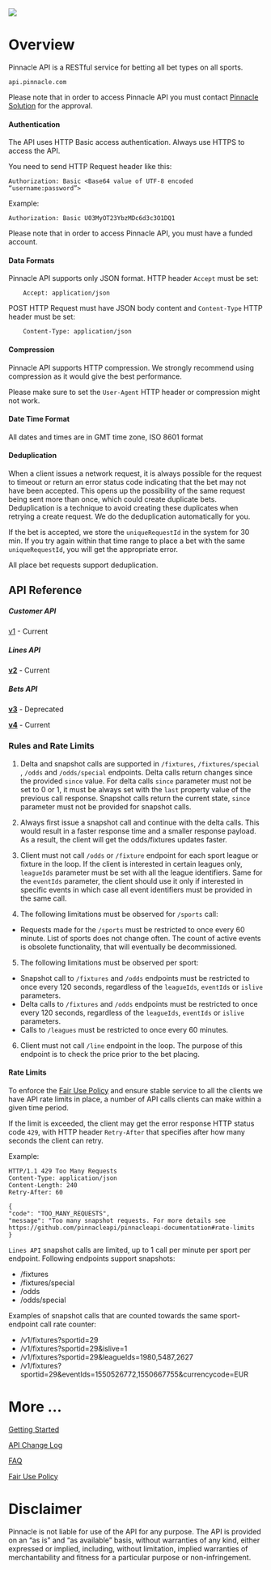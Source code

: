<img _ngcontent-c2="" src="https://avatars2.githubusercontent.com/u/31601407?s=70&amp;u=f3c6e1cfc8a26665e4a4df6d8da4a7ee527aeceb&amp;v=4" style="background-color: transparent;"> 


# Overview

Pinnacle API is a RESTful service for betting all bet types on all sports. 
```
api.pinnacle.com
```


Please note that in order to access Pinnacle API you must contact [Pinnacle Solution](
https://www.pinnaclesolution.com/en/contact-us) for the approval.


#### Authentication 


The API uses HTTP Basic access authentication. Always use HTTPS to access the API.

You need to send HTTP Request header like this:
```
Authorization: Basic <Base64 value of UTF-8 encoded “username:password”> 
```

Example:

```
Authorization: Basic U03MyOT23YbzMDc6d3c3O1DQ1 
```


Please note that in order to access Pinnacle API, you must have a funded account.

#### Data Formats 

Pinnacle API supports only JSON format.
HTTP header `Accept` must be set:
```
    Accept: application/json
```
POST HTTP Request must have JSON body content and `Content-Type` HTTP header must be set:

```
    Content-Type: application/json
```

#### Compression 

Pinnacle API supports HTTP compression. We strongly recommend using compression as it would give the best performance.

Please make sure to set the `User-Agent` HTTP header or compression might not work.

#### Date Time Format 

All dates and times are in GMT time zone, ISO 8601 format

#### Deduplication

When a client issues a network request, it is always possible for the request to timeout or return an error status code indicating that the bet may not have been accepted. This opens up the possibility of the same request being sent more than once, which could create duplicate bets. Deduplication is a technique to avoid creating these duplicates when retrying a create request. We do the deduplication automatically for you.  

If the bet is accepted, we store the `uniqueRequestId` in the system for 30 min. If you try again within that time range to place a bet with the same `uniqueRequestId`, you will get the appropriate error.

All place bet requests support deduplication.




## API Reference

##### Customer API

[v1](https://redocly.github.io/redoc/?url=https://raw.githubusercontent.com/pinnacleapi/openapi-specification/master/customerapi-oas.yaml&nocors) - Current

##### Lines API

 **[v2](https://redocly.github.io/redoc/?url=https://raw.githubusercontent.com/pinnacleapi/openapi-specification/master/linesapi-oas.yaml&nocors)** - Current

##### Bets API

**[v3](https://redocly.github.io/redoc/?url=https://raw.githubusercontent.com/pinnacleapi/openapi-specification/master/betsapi-oas.yaml&nocors)** - Deprecated

**[v4](https://redocly.github.io/redoc/?url=https://raw.githubusercontent.com/pinnacleapi/openapi-specification/master/betsapi.v4-oas.yaml&nocors)** - Current

 
 
### Rules and Rate Limits
 
1. Delta and snapshot calls are supported in `/fixtures`, `/fixtures/special` , `/odds` and `/odds/special`  endpoints.  Delta calls return changes since the provided  `since` value. For delta calls `since` parameter must not be set to 0 or 1, it must be always set with the `last` property value of the previous call response. Snapshot calls return the current state,  `since` parameter must not be provided for snapshot calls.

2. Always first issue a snapshot call and continue with the delta calls. This would result in a faster response time and a smaller response payload. As a result, the client will   get the odds/fixtures updates faster. 

3. Client must not call `/odds` or `/fixture` endpoint for each sport league or fixture in the loop.  If the client is interested in certain leagues only,  `leagueIds` parameter must be set with all the league identifiers. 
 Same for the `eventIds` parameter, the client should use it only if interested in specific events in which case all event identifiers must be provided in the same call. 


4. The following limitations must be observed for `/sports` call:
-  Requests made for the `/sports`  must be restricted to once every 60 minute. List of sports does not change often. The count of active events is obsolete functionality, that will eventually be decommissioned.  


5. The following limitations must be observed per sport:
- Snapshot call to `/fixtures` and `/odds` endpoints must be restricted to once every 120 seconds, regardless of the `leagueIds`, `eventIds` or `islive` parameters.
- Delta calls to  `/fixtures` and `/odds` endpoints must be restricted to once every 120 seconds, regardless of the `leagueIds`, `eventIds` or `islive` parameters.
- Calls to `/leagues` must be restricted to once every 60 minutes.

6. Client must not call `/line` endpoint in the loop. The purpose of this endpoint is to check the price prior to the bet placing.




#### Rate Limits


To enforce the [Fair Use Policy](FairUsePolicy.md#rules) and ensure stable service to all the clients we have API rate limits in place, a number of API calls clients can make within a given time period.

If the limit is exceeded, the client may get the error response HTTP status code `429`, with HTTP header `Retry-After` that specifies after how many seconds the client can retry.

Example:

```
HTTP/1.1 429 Too Many Requests
Content-Type: application/json
Content-Length: 240
Retry-After: 60
 
{
"code": "TOO_MANY_REQUESTS",
"message": "Too many snapshot requests. For more details see https://github.com/pinnacleapi/pinnacleapi-documentation#rate-limits
}

```



`Lines API` snapshot calls are limited, up to 1 call per minute per sport per endpoint. Following endpoints support snapshots:

* /fixtures
* /fixtures/special 
* /odds
* /odds/special 


Examples of snapshot calls that are counted towards the same sport-endpoint call rate counter:

* /v1/fixtures?sportid=29 
* /v1/fixtures?sportid=29&islive=1 
* /v1/fixtures?sportid=29&leagueIds=1980,5487,2627
* /v1/fixtures?sportid=29&eventIds=1550526772,1550667755&currencycode=EUR

 


# More ...

[Getting Started](GettingStarted.md)

[API Change Log](APIChangelog.md) 

[FAQ](FAQ.md)

[Fair Use Policy](FairUsePolicy.md)


# Disclaimer

 Pinnacle is not liable for use of the API for any purpose. The API is provided on an “as is” and “as available” basis, without warranties of any kind, either expressed or implied, including, without limitation, implied warranties of merchantability and fitness for a particular purpose or non-infringement.

 
